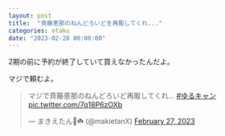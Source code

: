 ```yaml
---
layout: post
title:  "斉藤恵那のねんどろいどを再販してくれ..."
categories: otaku
date: "2023-02-28 00:00:00"
---
```


2期の前に予約が終了していて買えなかったんだよ。

マジで頼むよ。

<blockquote class="twitter-tweet tw-align-center"><p lang="ja" dir="ltr">マジで斉藤恵那のねんどろいど再販してくれ... <a href="https://twitter.com/hashtag/%E3%82%86%E3%82%8B%E3%82%AD%E3%83%A3%E3%83%B3?src=hash&amp;ref_src=twsrc%5Etfw">#ゆるキャン</a> <a href="https://t.co/7q18P6zOXb">pic.twitter.com/7q18P6zOXb</a></p>&mdash; まきえたん🥦☘️ (@makietanX) <a href="https://twitter.com/makietanX/status/1630231017264148481?ref_src=twsrc%5Etfw">February 27, 2023</a></blockquote> <script async src="https://platform.twitter.com/widgets.js" charset="utf-8"></script>
